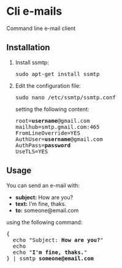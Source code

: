 # Cli e-mails
Command line e-mail client

## Installation
<ol>
<li>
Install ssmtp:
<pre>
sudo apt-get install ssmtp
</pre>
</li>
<li>
Edit the configuration file:
<pre>
sudo nano /etc/ssmtp/ssmtp.conf
</pre>
setting the following content:
<pre>
root=<b>username</b>@gmail.com
mailhub=smtp.gmail.com:465
FromLineOverride=YES
AuthUser=<b>username</b>@gmail.com
AuthPass=<b>password</b>
UseTLS=YES
</pre>
</li>
</ol>

## Usage
You can send an e-mail with:
<ul>
<li><b>subject:</b> How are you?</li>
<li><b>text:</b> I'm fine, thaks.</li>
<li><b>to:</b> someone@email.com</li>
</ul>
using the following command:
<pre>
{
  echo "Subject: <b>How are you?</b>"
  echo
  echo "<b>I'm fine, thaks.</b>"
} | ssmtp <b>someone@email.com</b>
</pre>
